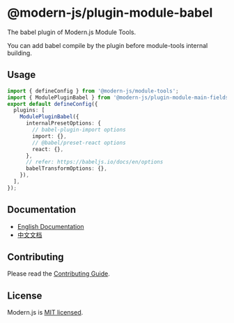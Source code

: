 # @modern-js/plugin-module-babel

The babel plugin of Modern.js Module Tools.

You can add babel compile by the plugin before module-tools internal building.

## Usage

```ts
import { defineConfig } from '@modern-js/module-tools';
import { ModulePluginBabel } from '@modern-js/plugin-module-main-fields';
export default defineConfig({
  plugins: [
    ModulePluginBabel({
      internalPresetOptions: {
        // babel-plugin-import options
        import: {},
        // @babel/preset-react options
        react: {},
      },
      // refer: https://babeljs.io/docs/en/options
      babelTransformOptions: {},
    }),
  ],
});
```

## Documentation

- [English Documentation](https://modernjs.dev/module-tools/en)
- [中文文档](https://modernjs.dev/module-tools/)

## Contributing

Please read the [Contributing Guide](https://github.com/modern-js-dev/modern.js/blob/main/CONTRIBUTING.md).

## License

Modern.js is [MIT licensed](https://github.com/modern-js-dev/modern.js/blob/main/LICENSE).
